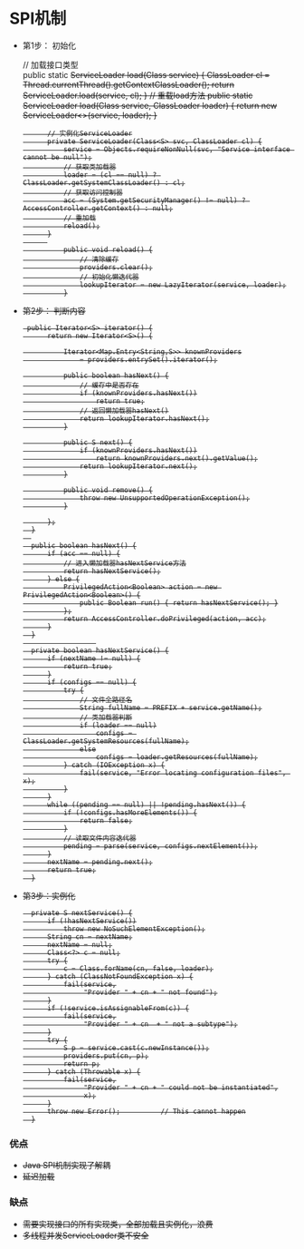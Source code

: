 # SPI机制

+ 第1步： 初始化

        
        
    // 加载接口类型  
    public static <S> ServiceLoader<S> load(Class<S> service) {
        ClassLoader cl = Thread.currentThread().getContextClassLoader();
        return ServiceLoader.load(service, cl);
    }
        // 重载load方法
        public static <S> ServiceLoader<S> load(Class<S> service,
                                                ClassLoader loader)
        {
            return new ServiceLoader<>(service, loader);
        }
        
            // 实例化ServiceLoader
            private ServiceLoader(Class<S> svc, ClassLoader cl) {
                service = Objects.requireNonNull(svc, "Service interface cannot be null");
                // 获取类加载器
                loader = (cl == null) ? ClassLoader.getSystemClassLoader() : cl;
                // 获取访问控制器
                acc = (System.getSecurityManager() != null) ? AccessController.getContext() : null;
                // 重加载
                reload();
            }
            
                public void reload() {
                    // 清除缓存
                    providers.clear();
                    // 初始化懒迭代器
                    lookupIterator = new LazyIterator(service, loader);
                }

+ 第2步： 判断内容

    
       public Iterator<S> iterator() {
            return new Iterator<S>() {
    
                Iterator<Map.Entry<String,S>> knownProviders
                    = providers.entrySet().iterator();
    
                public boolean hasNext() {
                    // 缓存中是否存在
                    if (knownProviders.hasNext())
                        return true;
                    // 返回懒加载器hasNext()
                    return lookupIterator.hasNext();
                }
    
                public S next() {
                    if (knownProviders.hasNext())
                        return knownProviders.next().getValue();
                    return lookupIterator.next();
                }
    
                public void remove() {
                    throw new UnsupportedOperationException();
                }
    
            };
        }
        
        public boolean hasNext() {
            if (acc == null) {
                // 进入懒加载器hasNextService方法
                return hasNextService();
            } else {
                PrivilegedAction<Boolean> action = new PrivilegedAction<Boolean>() {
                    public Boolean run() { return hasNextService(); }
                };
                return AccessController.doPrivileged(action, acc);
            }
        }
                        
        private boolean hasNextService() {
            if (nextName != null) {
                return true;
            }
            if (configs == null) {
                try {
                    // 文件全路径名
                    String fullName = PREFIX + service.getName();
                    // 类加载器判断
                    if (loader == null)
                        configs = ClassLoader.getSystemResources(fullName);
                    else
                        configs = loader.getResources(fullName);
                } catch (IOException x) {
                    fail(service, "Error locating configuration files", x);
                }
            }
            while ((pending == null) || !pending.hasNext()) {
                if (!configs.hasMoreElements()) {
                    return false;
                }
                // 读取文件内容迭代器
                pending = parse(service, configs.nextElement());
            }
            nextName = pending.next();
            return true;
        }
        
+ 第3步：实例化


        private S nextService() {
            if (!hasNextService())
                throw new NoSuchElementException();
            String cn = nextName;
            nextName = null;
            Class<?> c = null;
            try {
                c = Class.forName(cn, false, loader);
            } catch (ClassNotFoundException x) {
                fail(service,
                     "Provider " + cn + " not found");
            }
            if (!service.isAssignableFrom(c)) {
                fail(service,
                     "Provider " + cn  + " not a subtype");
            }
            try {
                S p = service.cast(c.newInstance());
                providers.put(cn, p);
                return p;
            } catch (Throwable x) {
                fail(service,
                     "Provider " + cn + " could not be instantiated",
                     x);
            }
            throw new Error();          // This cannot happen
        }

### 优点
+ Java SPI机制实现了解耦
+ 延迟加载

### 缺点
+ 需要实现接口的所有实现类，全部加载且实例化，浪费
+ 多线程并发ServiceLoader类不安全

